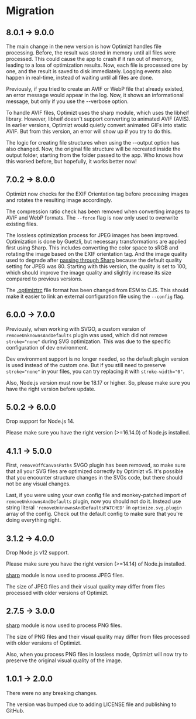# Migration

## 8.0.1 → 9.0.0

The main change in the new version is how Optimizt handles file processing. Before, the result was stored in memory until all files were processed. This could cause the app to crash if it ran out of memory, leading to a loss of optimization results. Now, each file is processed one by one, and the result is saved to disk immediately. Logging events also happen in real-time, instead of waiting until all files are done.

Previously, if you tried to create an AVIF or WebP file that already existed, an error message would appear in the log. Now, it shows an informational message, but only if you use the --verbose option.

To handle AVIF files, Optimizt uses the sharp module, which uses the libheif library. However, libheif doesn't support converting to animated AVIF (AVIS). In earlier versions, Optimizt would quietly convert animated GIFs into static AVIF. But from this version, an error will show up if you try to do this.

The logic for creating file structures when using the --output option has also changed. Now, the original file structure will be recreated inside the output folder, starting from the folder passed to the app. Who knows how this worked before, but hopefully, it works better now!


## 7.0.2 → 8.0.0

Optimizt now checks for the EXIF Orientation tag before processing images and rotates the resulting image accordingly.

The compression ratio check has been removed when converting images to AVIF and WebP formats. The `--force` flag is now only used to overwrite existing files.

The lossless optimization process for JPEG images has been improved. Optimization is done by Guetzli, but necessary transformations are applied first using Sharp. This includes converting the color space to sRGB and rotating the image based on the EXIF orientation tag. And the image quality used to degrade after [passing through Sharp](https://github.com/lovell/sharp/issues/2453) because the default quality setting for JPEG was 80. Starting with this version, the quality is set to 100, which should improve the image quality and slightly increase its size compared to previous versions.

The [.optimiztrc](.optimiztrc.cjs) file format has been changed from ESM to CJS. This should make it easier to link an external configuration file using the `--config` flag.


## 6.0.0 → 7.0.0

Previously, when working with SVGO, a custom version of `removeUnknownsAndDefaults` plugin was used, which did not
remove `stroke="none"` during SVG optimization. This was due to the specific configuration of dev environment.

Dev environment support is no longer needed, so the default plugin version is used instead of the custom one. But
if you still need to preserve `stroke="none"` in your files, you can try replacing it with `stroke-width="0"`.

Also, Node.js version must now be 18.17 or higher. So, please make sure you have the right version before update.


## 5.0.2 → 6.0.0

Drop support for Node.js 14.

Please make sure you have the right version (>=16.14.0) of Node.js installed.


## 4.1.1 → 5.0.0

First, `removeOffCanvasPaths` SVGO plugin has been removed, so make sure that all your SVG files are optimized correctly by Optimizt v5.
It's possible that you encounter structure changes in the SVGs code, but there should not be any visual changes.

Last, if you were using your own config file and monkey-patched import of `removeUnknownsAndDefaults` plugin, now you should not do it.
Instead use string literal `'removeUnknownsAndDefaultsPATCHED'` in `optimize.svg.plugin` array of the config. Check out the default config to make sure that you're doing everything right.


## 3.1.2 → 4.0.0

Drop Node.js v12 support.

Please make sure you have the right version (>=14.14) of Node.js installed.

[sharp](README.md#jpeg) module is now used to process JPEG files.

The size of JPEG files and their visual quality may differ from files processed with older versions of Optimizt.


## 2.7.5 → 3.0.0

[sharp](README.md#png) module is now used to process PNG files.

The size of PNG files and their visual quality may differ from files processed with older versions of Optimizt.

Also, when you process PNG files in lossless mode, Optimizt will now try to preserve the original visual quality of
the image.


## 1.0.1 → 2.0.0

There were no any breaking changes.

The version was bumped due to adding LICENSE file and publishing to GitHub.
